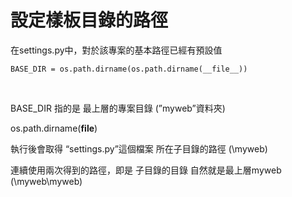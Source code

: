 # 設定樣板目錄的路徑


在settings.py中，對於該專案的基本路徑已經有預設值

    BASE_DIR = os.path.dirname(os.path.dirname(__file__))

<br>



BASE_DIR 指的是 最上層的專案目錄 (”myweb”資料夾)

  os.path.dirname(__file__) 

  執行後會取得 “settings.py”這個檔案 所在子目錄的路徑 (\myweb)

  連續使用兩次得到的路徑，即是 子目錄的目錄 自然就是最上層myweb (\myweb\myweb)  

#

